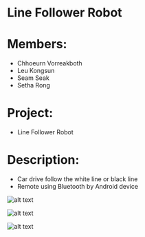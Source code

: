 # Line Follower Robot

# Members:
  - Chhoeurn Vorreakboth
  - Leu Kongsun
  - Seam Seak
  - Setha Rong
  
# Project:
  - Line Follower Robot
  
# Description:
  - Car drive follow the white line or black line
  - Remote using Bluetooth by Android device
  
![alt text](https://scontent.fpnh1-2.fna.fbcdn.net/v/t31.0-8/19787240_1853631708285296_8435546701616220367_o.jpg?_nc_eui2=v1%3AAeG8M_2dODIHqddQTRMzHmr3ePHQgI3d3dcxRZ38lRg4UCbOWZTJe9Jmakwi5aZWE56O5eBggG7TsUE2sFa1lj7xMSUURUHoI42iXSI7xBn00Q&oh=093f63b9ba21192b107da387ceda9fdf&oe=5B03D9AF
)

![alt text](https://scontent.fpnh1-2.fna.fbcdn.net/v/t31.0-8/19944306_1853631704951963_4671827779721883106_o.jpg?_nc_eui2=v1%3AAeG5xe-9wbZ4Q76KUNWlT1QNpXUfQBiTW_CRimuirwimAPPDGd1imKNMfa1uWuA1Fl5TRlmkQFKu6e_1DNDr0GC8DJyZU7KZ1B8P3jCngbZ1xw&oh=5300a2b893f4a9e95727e2b41c37355a&oe=5B204C8B)

![alt text](https://scontent.fpnh1-2.fna.fbcdn.net/v/t31.0-8/19679318_1853631701618630_7474298773539343584_o.jpg?_nc_eui2=v1%3AAeEbka8F7qI_cgQlV2dtkvKOSd8dqI6aLW0A00trbsONW_kYhgoGTjMKuL9Dknngih5-WSGQylcq2u06lu0mlnBq-IBeQCPluZD6DGKIsxkY_g&oh=bd8e09028dbc82ebeecdaa458be762fd&oe=5B4D8499)
